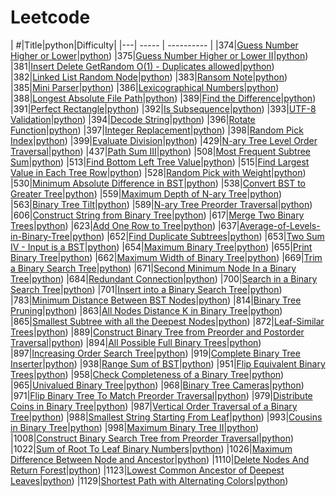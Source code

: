 # Leetcode

| #|Title|python|Difficulty|
|---| -----  | ---------- | 
|374|[Guess Number Higher or Lower](https://leetcode.com/problems/Guess-Number-Higher-or-Lower)|[python](374_Guess%20Number%20Higher%20or%20Lower.py))
|375|[Guess Number Higher or Lower II](https://leetcode.com/problems/Guess-Number-Higher-or-Lower-II)|[python](375_Guess%20Number%20Higher%20or%20Lower%20II.py))
|381|[Insert Delete GetRandom O(1) - Duplicates allowed](https://leetcode.com/problems/Insert-Delete-GetRandom-O(1)-Duplicates-allowed)|[python](381_Insert%20Delete%20GetRandom%20O(1)%20-%20Duplicates%20allowed.py))
|382|[Linked List Random Node](https://leetcode.com/problems/Linked-List-Random-Node)|[python](382_Linked%20List%20Random%20Node.py))
|383|[Ransom Note](https://leetcode.com/problems/Ransom-Note)|[python](383_Ransom%20Note.py))
|385|[Mini Parser](https://leetcode.com/problems/Mini-Parser)|[python](385_Mini%20Parser.py))
|386|[Lexicographical Numbers](https://leetcode.com/problems/Lexicographical-Numbers)|[python](386_Lexicographical%20Numbers.py))
|388|[Longest Absolute File Path](https://leetcode.com/problems/Longest-Absolute-File-Path)|[python](388_Longest%20Absolute%20File%20Path.py))
|389|[Find the Difference](https://leetcode.com/problems/Find-the-Difference)|[python](389_Find%20the%20Difference.py))
|391|[Perfect Rectangle](https://leetcode.com/problems/Perfect-Rectangle)|[python](391_Perfect%20Rectangle.py))
|392|[Is Subsequence](https://leetcode.com/problems/Is-Subsequence)|[python](392_Is%20Subsequence.py))
|393|[UTF-8 Validation](https://leetcode.com/problems/UTF-8-Validation)|[python](393_UTF-8%20Validation.py))
|394|[Decode String](https://leetcode.com/problems/Decode-String)|[python](394_Decode%20String.py))
|396|[Rotate Function](https://leetcode.com/problems/Rotate-Function)|[python](396_Rotate%20Function.py))
|397|[Integer Replacement](https://leetcode.com/problems/Integer-Replacement)|[python](397_Integer%20Replacement.py))
|398|[Random Pick Index](https://leetcode.com/problems/Random-Pick-Index)|[python](398_Random%20Pick%20Index.py))
|399|[Evaluate Division](https://leetcode.com/problems/Evaluate-Division)|[python](399_Evaluate%20Division.py))
|429|[N-ary Tree Level Order Traversal](https://leetcode.com/problems/N-ary-Tree-Level-Order-Traversal)|[python](429_N-ary%20Tree%20Level%20Order%20Traversal.py))
|437|[Path Sum III](https://leetcode.com/problems/Path-Sum-III)|[python](437_Path%20Sum%20III.py))
|508|[Most Frequent Subtree Sum](https://leetcode.com/problems/Most-Frequent-Subtree-Sum)|[python](508_Most%20Frequent%20Subtree%20Sum.py))
|513|[Find Bottom Left Tree Value](https://leetcode.com/problems/Find-Bottom-Left-Tree-Value)|[python](513_Find%20Bottom%20Left%20Tree%20Value.py))
|515|[Find Largest Value in Each Tree Row](https://leetcode.com/problems/Find-Largest-Value-in-Each-Tree-Row)|[python](515_Find%20Largest%20Value%20in%20Each%20Tree%20Row.py))
|528|[Random Pick with Weight](https://leetcode.com/problems/Random-Pick-with-Weight)|[python](528_Random%20Pick%20with%20Weight.py))
|530|[Minimum Absolute Difference in BST](https://leetcode.com/problems/Minimum-Absolute-Difference-in-BST)|[python](530_Minimum%20Absolute%20Difference%20in%20BST.py))
|538|[Convert BST to Greater Tree](https://leetcode.com/problems/Convert-BST-to-Greater-Tree)|[python](538_Convert%20BST%20to%20Greater%20Tree.py))
|559|[Maximum Depth of N-ary Tree](https://leetcode.com/problems/Maximum-Depth-of-N-ary-Tree)|[python](559_Maximum%20Depth%20of%20N-ary%20Tree.py))
|563|[Binary Tree Tilt](https://leetcode.com/problems/Binary-Tree-Tilt)|[python](563_Binary%20Tree%20Tilt.py))
|589|[N-ary Tree Preorder Traversal](https://leetcode.com/problems/N-ary-Tree-Preorder-Traversal)|[python](589_N-ary%20Tree%20Preorder%20Traversal.py))
|606|[Construct String from Binary Tree](https://leetcode.com/problems/Construct-String-from-Binary-Tree)|[python](606_Construct%20String%20from%20Binary%20Tree.py))
|617|[Merge Two Binary Trees](https://leetcode.com/problems/Merge-Two-Binary-Trees)|[python](617_Merge%20Two%20Binary%20Trees.py))
|623|[Add One Row to Tree](https://leetcode.com/problems/Add-One-Row-to-Tree)|[python](623_Add%20One%20Row%20to%20Tree.py))
|637|[Average-of-Levels-in-Binary-Tree](https://leetcode.com/problems/Average-of-Levels-in-Binary-Tree)|[python](637_Average-of-Levels-in-Binary-Tree.py))
|652|[Find Duplicate Subtrees](https://leetcode.com/problems/Find-Duplicate-Subtrees)|[python](652_Find%20Duplicate%20Subtrees.py))
|653|[Two Sum IV - Input is a BST](https://leetcode.com/problems/Two-Sum-IV-Input-is-a-BST)|[python](653_Two%20Sum%20IV%20-%20Input%20is%20a%20BST.py))
|654|[Maximum Binary Tree](https://leetcode.com/problems/Maximum-Binary-Tree)|[python](654_Maximum%20Binary%20Tree.py))
|655|[Print Binary Tree](https://leetcode.com/problems/Print-Binary-Tree)|[python](655_Print%20Binary%20Tree.py))
|662|[Maximum Width of Binary Tree](https://leetcode.com/problems/Maximum-Width-of-Binary-Tree)|[python](662_Maximum%20Width%20of%20Binary%20Tree.py))
|669|[Trim a Binary Search Tree](https://leetcode.com/problems/Trim-a-Binary-Search-Tree)|[python](669_Trim%20a%20Binary%20Search%20Tree.py))
|671|[Second Minimum Node In a Binary Tree](https://leetcode.com/problems/Second-Minimum-Node-In-a-Binary-Tree)|[python](671_Second%20Minimum%20Node%20In%20a%20Binary%20Tree.py))
|684|[Redundant Connection](https://leetcode.com/problems/Redundant-Connection)|[python](684_Redundant%20Connection.py))
|700|[Search in a Binary Search Tree](https://leetcode.com/problems/Search-in-a-Binary-Search-Tree)|[python](700_Search%20in%20a%20Binary%20Search%20Tree.py))
|701|[Insert into a Binary Search Tree](https://leetcode.com/problems/Insert-into-a-Binary-Search-Tree)|[python](701_Insert%20into%20a%20Binary%20Search%20Tree.py))
|783|[Minimum Distance Between BST Nodes](https://leetcode.com/problems/Minimum-Distance-Between-BST-Nodes)|[python](783_Minimum%20Distance%20Between%20BST%20Nodes.py))
|814|[Binary Tree Pruning](https://leetcode.com/problems/Binary-Tree-Pruning)|[python](814_Binary%20Tree%20Pruning.py))
|863|[All Nodes Distance K in Binary Tree](https://leetcode.com/problems/All-Nodes-Distance-K-in-Binary-Tree)|[python](863_All%20Nodes%20Distance%20K%20in%20Binary%20Tree.py))
|865|[Smallest Subtree with all the Deepest Nodes](https://leetcode.com/problems/Smallest-Subtree-with-all-the-Deepest-Nodes)|[python](865_Smallest%20Subtree%20with%20all%20the%20Deepest%20Nodes.py))
|872|[Leaf-Similar Trees](https://leetcode.com/problems/Leaf-Similar-Trees)|[python](872_Leaf-Similar%20Trees.py))
|889|[Construct Binary Tree from Preorder and Postorder Traversal](https://leetcode.com/problems/Construct-Binary-Tree-from-Preorder-and-Postorder-Traversal)|[python](889_Construct%20Binary%20Tree%20from%20Preorder%20and%20Postorder%20Traversal.py))
|894|[All Possible Full Binary Trees](https://leetcode.com/problems/All-Possible-Full-Binary-Trees)|[python](894_All%20Possible%20Full%20Binary%20Trees.py))
|897|[Increasing Order Search Tree](https://leetcode.com/problems/Increasing-Order-Search-Tree)|[python](897_Increasing%20Order%20Search%20Tree.py))
|919|[Complete Binary Tree Inserter](https://leetcode.com/problems/Complete-Binary-Tree-Inserter)|[python](919_Complete%20Binary%20Tree%20Inserter.py))
|938|[Range Sum of BST](https://leetcode.com/problems/Range-Sum-of-BST)|[python](938_Range%20Sum%20of%20BST.py))
|951|[Flip Equivalent Binary Trees](https://leetcode.com/problems/Flip-Equivalent-Binary-Trees)|[python](951_Flip%20Equivalent%20Binary%20Trees.py))
|958|[Check Completeness of a Binary Tree](https://leetcode.com/problems/Check-Completeness-of-a-Binary-Tree)|[python](958_Check%20Completeness%20of%20a%20Binary%20Tree.py))
|965|[Univalued Binary Tree](https://leetcode.com/problems/Univalued-Binary-Tree)|[python](965_Univalued%20Binary%20Tree.py))
|968|[Binary Tree Cameras](https://leetcode.com/problems/Binary-Tree-Cameras)|[python](968_Binary%20Tree%20Cameras.py))
|971|[Flip Binary Tree To Match Preorder Traversal](https://leetcode.com/problems/Flip-Binary-Tree-To-Match-Preorder-Traversal)|[python](971_Flip%20Binary%20Tree%20To%20Match%20Preorder%20Traversal.py))
|979|[Distribute Coins in Binary Tree](https://leetcode.com/problems/Distribute-Coins-in-Binary-Tree)|[python](979_Distribute%20Coins%20in%20Binary%20Tree.py))
|987|[Vertical Order Traversal of a Binary Tree](https://leetcode.com/problems/Vertical-Order-Traversal-of-a-Binary-Tree)|[python](987_Vertical%20Order%20Traversal%20of%20a%20Binary%20Tree.py))
|988|[Smallest String Starting From Leaf](https://leetcode.com/problems/Smallest-String-Starting-From-Leaf)|[python](988_Smallest%20String%20Starting%20From%20Leaf.py))
|993|[Cousins in Binary Tree](https://leetcode.com/problems/Cousins-in-Binary-Tree)|[python](993_Cousins%20in%20Binary%20Tree.py))
|998|[Maximum Binary Tree II](https://leetcode.com/problems/Maximum-Binary-Tree-II)|[python](998_Maximum%20Binary%20Tree%20II.py))
|1008|[Construct Binary Search Tree from Preorder Traversal](https://leetcode.com/problems/Construct-Binary-Search-Tree-from-Preorder-Traversal)|[python](1008_Construct%20Binary%20Search%20Tree%20from%20Preorder%20Traversal.py))
|1022|[Sum of Root To Leaf Binary Numbers](https://leetcode.com/problems/Sum-of-Root-To-Leaf-Binary-Numbers)|[python](1022_Sum%20of%20Root%20To%20Leaf%20Binary%20Numbers.py))
|1026|[Maximum Difference Between Node and Ancestor](https://leetcode.com/problems/Maximum-Difference-Between-Node-and-Ancestor)|[python](1026_Maximum%20Difference%20Between%20Node%20and%20Ancestor.py))
|1110|[Delete Nodes And Return Forest](https://leetcode.com/problems/Delete-Nodes-And-Return-Forest)|[python](1110_Delete%20Nodes%20And%20Return%20Forest.py))
|1123|[Lowest Common Ancestor of Deepest Leaves](https://leetcode.com/problems/Lowest-Common-Ancestor-of-Deepest-Leaves)|[python](1123_Lowest%20Common%20Ancestor%20of%20Deepest%20Leaves.py))
|1129|[Shortest Path with Alternating Colors](https://leetcode.com/problems/Shortest-Path-with-Alternating-Colors)|[python](1129_Shortest%20Path%20with%20Alternating%20Colors.py))